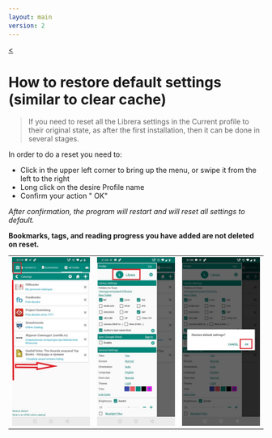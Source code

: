 ```yaml
---
layout: main
version: 2
---
```

[<](/wiki/faq)
# How to restore default settings (similar to clear cache)

> If you need to reset all the Librera settings in the Current profile to their original state, as after the first installation, then it can be done in several stages.

In order to do a reset you need to:

 * Click in the upper left corner to bring up the menu, or swipe it from the left to the right
 * Long click on the desire Profile name 
 * Confirm your action " OK"

*After confirmation, the program will restart and will reset all settings to default.*

**Bookmarks, tags, and reading progress you have added are not deleted on reset.**


||||
|-|-|-|
|![](19.jpg)|![](20.jpg)|![](21.jpg)|
